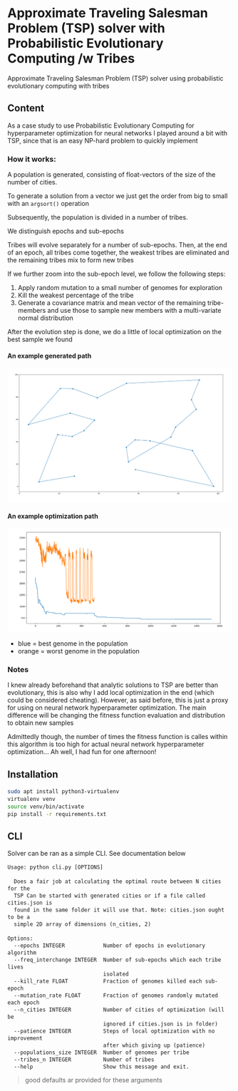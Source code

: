 # Approximate Traveling Salesman Problem (TSP) solver with Probabilistic Evolutionary Computing /w Tribes

Approximate Traveling Salesman Problem (TSP) solver using probabilistic evolutionary computing with tribes

## Content

As a case study to use Probabilistic Evolutionary Computing for hyperparameter optimization for neural networks I played around a bit with TSP, since that is an easy NP-hard problem to quickly implement

### How it works:

A population is generated, consisting of float-vectors of the size of the number of cities. 

To generate a solution from  a vector we just get the order from big to small with an `argsort()` operation

Subsequently, the population is divided in a number of tribes. 

We distinguish epochs and sub-epochs

Tribes will evolve separately for a number of sub-epochs. 
Then, at the end of an epoch, all tribes come together, the weakest tribes are eliminated and the remaining tribes mix to form new tribes

If we further zoom into the sub-epoch level, we follow the following steps:
1. Apply random mutation to a small number of genomes for exploration
2. Kill the weakest percentage of the tribe
3. Generate a covariance matrix and mean vector of the remaining tribe-members and use those to sample new members with a multi-variate normal distribution

After the evolution step is done, we do a little of local optimization on the best sample we found

#### An example generated path

![A solution](example_solution_24.png)

#### An example optimization path

![An Optimization ](example_optimization_40.png)

- blue = best genome in the population
- orange = worst genome in the population

### Notes

I knew already beforehand that analytic solutions to TSP are better than evolutionary, this is also why I add local optimization in the end (which could be considered cheating).
However, as said before, this is just a proxy for using on neural network hyperparameter optimization. The main difference will be changing the fitness function evaluation and distribution to obtain new samples

Admittedly though, the number of times the fitness function is calles within this algorithm is too high for actual neural network hyperparameter optimization... 
Ah well, I had fun for one afternoon!

## Installation

```bash
sudo apt install python3-virtualenv
virtualenv venv
source venv/bin/activate
pip install -r requirements.txt
```

## CLI

Solver can be ran as a simple CLI. See documentation below

```
Usage: python cli.py [OPTIONS]

  Does a fair job at calculating the optimal route between N cities for the
  TSP Can be started with generated cities or if a file called cities.json is
  found in the same folder it will use that. Note: cities.json ought to be a
  simple 2D array of dimensions (n_cities, 2)

Options:
  --epochs INTEGER            Number of epochs in evolutionary algorithm
  --freq_interchange INTEGER  Number of sub-epochs which each tribe lives
                              isolated
  --kill_rate FLOAT           Fraction of genomes killed each sub-epoch
  --mutation_rate FLOAT       Fraction of genomes randomly mutated each epoch
  --n_cities INTEGER          Number of cities of optimization (will be
                              ignored if cities.json is in folder)
  --patience INTEGER          Steps of local optimization with no improvement
                              after which giving up (patience)
  --populations_size INTEGER  Number of genomes per tribe
  --tribes_n INTEGER          Number of tribes
  --help                      Show this message and exit.
```

> good defaults ar provided for these arguments